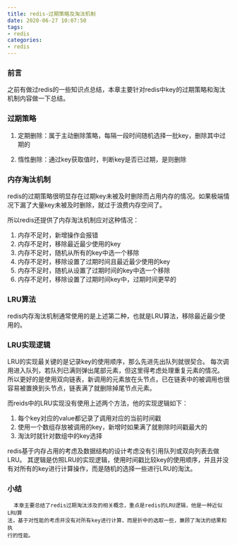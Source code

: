 ```yaml
---
title: redis-过期策略及淘汰机制
date: 2020-06-27 10:07:50
tags:
- redis
categories:
- redis
---
```


### 前言

  之前有做过redis的一些知识点总结，本章主要针对redis中key的过期策略和淘汰机制内容做一下总结。
<!-- more -->

### 过期策略

 1. 定期删除：属于主动删除策略，每隔一段时间随机选择一批key，删除其中过期的

 2. 惰性删除：通过key获取值时，判断key是否已过期，是则删除

### 内存淘汰机制
  
  redis的过期策略很明显存在过期key未被及时删除而占用内存的情况。如果极端情况下漏了大量key未被及时删除，就过于浪费内存空间了。

  所以redis还提供了内存淘汰机制应对这种情况：
  1. 内存不足时，新增操作会报错
  2. 内存不足时，移除最近最少使用的key
  3. 内存不足时，随机从所有的key中选一个移除
  4. 内存不足时，移除设置了过期时间且最近最少使用的key
  5. 内存不足时，随机从设置了过期时间的key中选一个移除
  6. 内存不足时，移除设置了过期时间key中，过期时间更早的

### LRU算法
  
  redis内存淘汰机制通常使用的是上述第二种，也就是LRU算法，移除最近最少使用的。

### LRU实现逻辑

  LRU的实现最关键的是记录key的使用顺序，那么先进先出队列就很契合。
  每次调用进入队列，若队列已满则弹出尾部元素，但这里得考虑处理重复元素的情况。
  所以更好的是使用双向链表，新调用的元素放在头节点，已在链表中的被调用也很容易被置换到头节点，链表满了就删除掉尾节点元素。

  而reids中的LRU实现没有使用上述两个方法，他的实现逻辑如下：
  1. 每个key对应的value都记录了调用对应的当前时间戳
  2. 使用一个数组存放被调用的key，新增时如果满了就剔除时间戳最大的
  3. 淘汰时就针对数组中的key选择


  redis基于内存占用的考虑及数据结构的设计考虑没有引用队列或双向列表去做LRU。
  其逻辑是仿照LRU的实现逻辑，使用时间戳比较key的使用顺序，并且并没有对所有的key进行计算操作，而是随机的选择一些进行LRU的淘汰。

### 小结
  
      本章主要总结了redis过期淘汰涉及的相关概念，重点是redis的LRU逻辑，他是一种近似LRU算
    法，基于对性能的考虑并没有对所有key进行计算，而是折中的选取一些，兼顾了淘汰的结果和执
    行的性能。